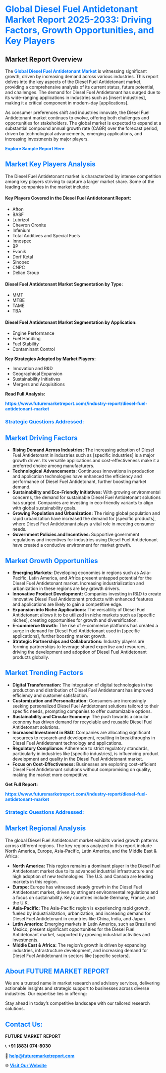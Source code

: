<h1 style="color: #007BFF;">Global Diesel Fuel Antidetonant Market Report 2025-2033: Driving Factors, Growth Opportunities, and Key Players</h1>

<section id="overview">
<h2>Market Report Overview</h2>
<p>The <a href="https://www.futuremarketreport.com//industry-report/diesel-fuel-antidetonant-market" style="color: #007BFF; text-decoration: none;"><strong>Global Diesel Fuel Antidetonant Market</strong></a> is witnessing significant growth, driven by increasing demand across various industries. This report delves into the key aspects of the Diesel Fuel Antidetonant market, providing a comprehensive analysis of its current status, future potential, and challenges. The demand for Diesel Fuel Antidetonant has surged due to its wide-ranging applications in industries such as [insert industries], making it a critical component in modern-day [applications].</p>
<p>As consumer preferences shift and industries innovate, the Diesel Fuel Antidetonant market continues to evolve, offering both challenges and opportunities for stakeholders. The global market is expected to expand at a substantial compound annual growth rate (CAGR) over the forecast period, driven by technological advancements, emerging applications, and increasing investments by major players.</p>
</section>

<section id="overview">
<p><a href="https://www.futuremarketreport.com//request-sample/reportId=50585" style="color: #007BFF; text-decoration: none;"><strong>Explore Sample Report Here</strong></a></p>
</section>

<section id="key-players">
<h2 style="color: #007BFF;">Market Key Players Analysis</h2>
<p>The Diesel Fuel Antidetonant market is characterized by intense competition among key players striving to capture a larger market share. Some of the leading companies in the market include:</p>
<h4>Key Players Covered in the Diesel Fuel Antidetonant Report:</h4>
<ul><li>Afton</li><li>BASF</li><li>Lubrizol</li><li>Chevron Oronite</li><li>Infenium</li><li>Total Additives and Special Fuels</li><li>Innospec</li><li>BP</li><li>Evonik</li><li>Dorf Ketal</li><li>Sinopec</li><li>CNPC</li><li>Delian Group</li></ul>
<h4>Diesel Fuel Antidetonant Market Segmentation by Type:</h4>
<ul><li>MMT</li><li>MTBE</li><li>TAME</li><li>TBA</li></ul>

<h4>Diesel Fuel Antidetonant Market Segmentation by Application:</h4>
<ul><li>Engine Performance</li><li>Fuel Handling</li><li>Fuel Stability</li><li>Contaminant Control</li></ul>
<p><strong>Key Strategies Adopted by Market Players:</strong></p>
<ul>
<li>Innovation and R&D</li>
<li>Geographical Expansion</li>
<li>Sustainability Initiatives</li>
<li>Mergers and Acquisitions</li>
</ul>
</section>

<section>
<p><strong>Read Full Analysis: </strong></p><a href="https://www.futuremarketreport.com//industry-report/diesel-fuel-antidetonant-market" style="color: #007BFF; text-decoration: none;"><strong>https://www.futuremarketreport.com//industry-report/diesel-fuel-antidetonant-market</strong></a>
<h3 style="color: #007BFF;">Strategic Questions Addressed:</h3>
</section>

<section id="driving-factors">
<h2 style="color: #007BFF;">Market Driving Factors</h2>
<ul>
<li><strong>Rising Demand Across Industries:</strong> The increasing adoption of Diesel Fuel Antidetonant in industries such as [specific industries] is a major growth driver. Its versatile applications and cost-effectiveness make it a preferred choice among manufacturers.</li>
<li><strong>Technological Advancements:</strong> Continuous innovations in production and application technologies have enhanced the efficiency and performance of Diesel Fuel Antidetonant, further boosting market demand.</li>
<li><strong>Sustainability and Eco-Friendly Initiatives:</strong> With growing environmental concerns, the demand for sustainable Diesel Fuel Antidetonant solutions has surged. Companies are investing in eco-friendly variants to align with global sustainability goals.</li>
<li><strong>Growing Population and Urbanization:</strong> The rising global population and rapid urbanization have increased the demand for [specific products], where Diesel Fuel Antidetonant plays a vital role in meeting consumer needs.</li>
<li><strong>Government Policies and Incentives:</strong> Supportive government regulations and incentives for industries using Diesel Fuel Antidetonant have created a conducive environment for market growth.</li>
</ul>
</section>

<section id="growth-opportunities">
<h2 style="color: #007BFF;">Market Growth Opportunities</h2>
<ul>
<li><strong>Emerging Markets:</strong> Developing economies in regions such as Asia-Pacific, Latin America, and Africa present untapped potential for the Diesel Fuel Antidetonant market. Increasing industrialization and urbanization in these regions are key growth drivers.</li>
<li><strong>Innovative Product Development:</strong> Companies investing in R&D to create innovative Diesel Fuel Antidetonant products with enhanced features and applications are likely to gain a competitive edge.</li>
<li><strong>Expansion into Niche Applications:</strong> The versatility of Diesel Fuel Antidetonant allows it to be utilized in niche markets such as [specific niches], creating opportunities for growth and diversification.</li>
<li><strong>E-commerce Growth:</strong> The rise of e-commerce platforms has created a surge in demand for Diesel Fuel Antidetonant used in [specific applications], further boosting market growth.</li>
<li><strong>Strategic Partnerships and Collaborations:</strong> Industry players are forming partnerships to leverage shared expertise and resources, driving the development and adoption of Diesel Fuel Antidetonant products globally.</li>
</ul>
</section>

<section id="trending-factors">
<h2 style="color: #007BFF;">Market Trending Factors</h2>
<ul>
<li><strong>Digital Transformation:</strong> The integration of digital technologies in the production and distribution of Diesel Fuel Antidetonant has improved efficiency and customer satisfaction.</li>
<li><strong>Customization and Personalization:</strong> Consumers are increasingly seeking personalized Diesel Fuel Antidetonant solutions tailored to their specific needs, prompting companies to offer customizable options.</li>
<li><strong>Sustainability and Circular Economy:</strong> The push towards a circular economy has driven demand for recyclable and reusable Diesel Fuel Antidetonant solutions.</li>
<li><strong>Increased Investment in R&D:</strong> Companies are allocating significant resources to research and development, resulting in breakthroughs in Diesel Fuel Antidetonant technology and applications.</li>
<li><strong>Regulatory Compliance:</strong> Adherence to strict regulatory standards, particularly in industries like [specific industries], is influencing product development and quality in the Diesel Fuel Antidetonant market.</li>
<li><strong>Focus on Cost-Effectiveness:</strong> Businesses are exploring cost-efficient Diesel Fuel Antidetonant solutions without compromising on quality, making the market more competitive.</li>
</ul>
</section>

<section>
<p><strong>Get Full Report: </strong></p><a href="https://www.futuremarketreport.com//industry-report/diesel-fuel-antidetonant-market" style="color: #007BFF; text-decoration: none;"><strong>https://www.futuremarketreport.com//industry-report/diesel-fuel-antidetonant-market</strong></a>
<h3 style="color: #007BFF;">Strategic Questions Addressed:</h3>
</section>


<section id="regional-analysis">
<h2 style="color: #007BFF;">Market Regional Analysis</h2>
<p>The global Diesel Fuel Antidetonant market exhibits varied growth patterns across different regions. The key regions analyzed in this report include North America, Europe, Asia-Pacific, Latin America, and the Middle East & Africa:</p>
<ul>
<li><strong>North America:</strong> This region remains a dominant player in the Diesel Fuel Antidetonant market due to its advanced industrial infrastructure and high adoption of new technologies. The U.S. and Canada are leading markets in this region.</li>
<li><strong>Europe:</strong> Europe has witnessed steady growth in the Diesel Fuel Antidetonant market, driven by stringent environmental regulations and a focus on sustainability. Key countries include Germany, France, and the U.K.</li>
<li><strong>Asia-Pacific:</strong> The Asia-Pacific region is experiencing rapid growth, fueled by industrialization, urbanization, and increasing demand for Diesel Fuel Antidetonant in countries like China, India, and Japan.</li>
<li><strong>Latin America:</strong> Emerging markets in Latin America, such as Brazil and Mexico, present significant opportunities for the Diesel Fuel Antidetonant market, supported by growing industrial activities and investments.</li>
<li><strong>Middle East & Africa:</strong> The region’s growth is driven by expanding industries, infrastructure development, and increasing demand for Diesel Fuel Antidetonant in sectors like [specific sectors].</li>
</ul>
</section>

<footer>
<h2 style="color: #007BFF;">About FUTURE MARKET REPORT</h2>
<p>We are a trusted name in market research and advisory services, delivering actionable insights and strategic support to businesses across diverse industries. Our expertise lies in offering:</p>

<p>Stay ahead in today’s competitive landscape with our tailored research solutions.</p>

<h2 style="color: #007BFF;">Contact Us:</h2>
<p><strong>FUTURE MARKET REPORT</strong></p>
<p>📞 <strong>+91 (883) 074-8030</strong></p>
<p>📧 <strong><a href="mailto:help@futuremarketreport.com" style="color: #007BFF;">help@futuremarketreport.com</a></strong></p>
<p>🌐 <strong><a href="https://www.futuremarketreport.com/" style="color: #007BFF;">Visit Our Website</a></strong></p>
</footer>